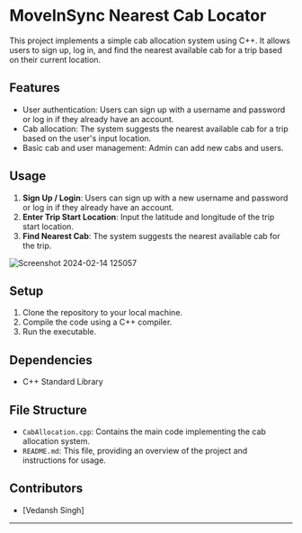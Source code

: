 # MoveInSync Nearest Cab Locator

This project implements a simple cab allocation system using C++. It allows users to sign up, log in, and find the nearest available cab for a trip based on their current location.

## Features

- User authentication: Users can sign up with a username and password or log in if they already have an account.
- Cab allocation: The system suggests the nearest available cab for a trip based on the user's input location.
- Basic cab and user management: Admin can add new cabs and users.

## Usage

1. **Sign Up / Login**: Users can sign up with a new username and password or log in if they already have an account.
2. **Enter Trip Start Location**: Input the latitude and longitude of the trip start location.
3. **Find Nearest Cab**: The system suggests the nearest available cab for the trip.

![Screenshot 2024-02-14 125057](https://github.com/vedansh1209/Smart-Cab-Allocation-System/assets/143615585/7fc7180f-409b-44ae-afbc-86185298e48b)


## Setup

1. Clone the repository to your local machine.
2. Compile the code using a C++ compiler.
3. Run the executable.

## Dependencies

- C++ Standard Library

## File Structure

- `CabAllocation.cpp`: Contains the main code implementing the cab allocation system.
- `README.md`: This file, providing an overview of the project and instructions for usage.

## Contributors

- [Vedansh Singh]


---

